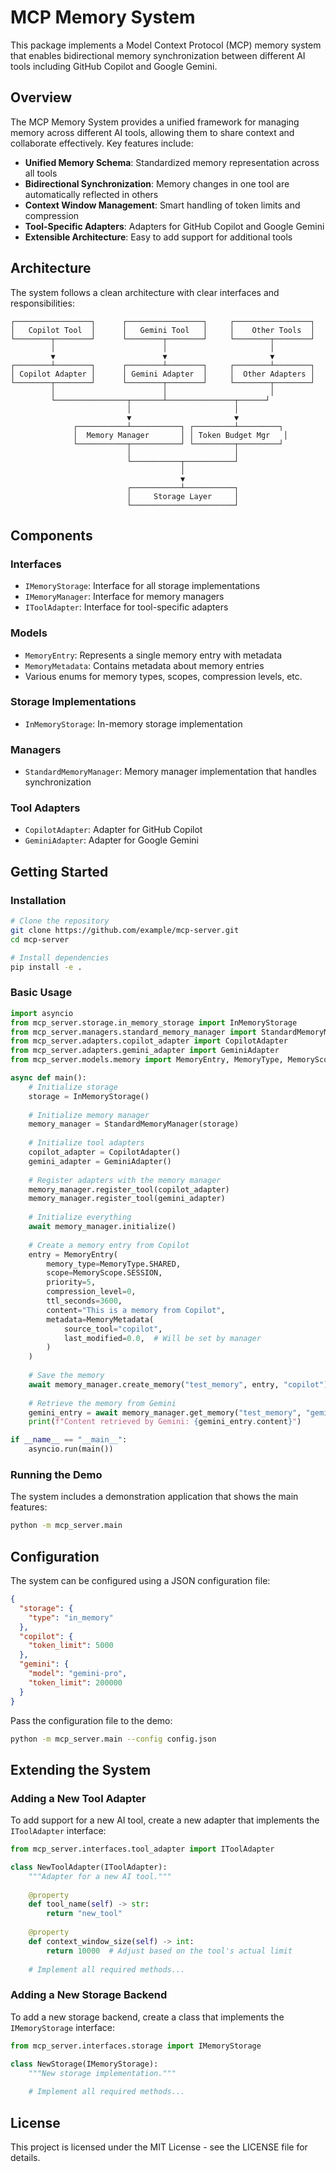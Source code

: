 # MCP Memory System

This package implements a Model Context Protocol (MCP) memory system that enables bidirectional memory synchronization between different AI tools including GitHub Copilot and Google Gemini.

## Overview

The MCP Memory System provides a unified framework for managing memory across different AI tools, allowing them to share context and collaborate effectively. Key features include:

- **Unified Memory Schema**: Standardized memory representation across all tools
- **Bidirectional Synchronization**: Memory changes in one tool are automatically reflected in others
- **Context Window Management**: Smart handling of token limits and compression
- **Tool-Specific Adapters**: Adapters for GitHub Copilot and Google Gemini
- **Extensible Architecture**: Easy to add support for additional tools

## Architecture

The system follows a clean architecture with clear interfaces and responsibilities:

```
┌─────────────────┐      ┌─────────────────┐     ┌─────────────────┐ 
│   Copilot Tool  │      │   Gemini Tool   │     │    Other Tools  │ 
└────────┬────────┘      └────────┬────────┘     └────────┬────────┘ 
         │                        │                       │          
         ▼                        ▼                       ▼          
┌────────┴────────┐      ┌────────┴────────┐     ┌────────┴────────┐ 
│ Copilot Adapter │      │ Gemini Adapter  │     │  Other Adapters │ 
└────────┬────────┘      └────────┬────────┘     └────────┬────────┘ 
         │                        │                       │          
         └────────────────┬───────┴───────────────┬──────┘          
                          │                       │                 
                          ▼                       ▼                 
              ┌───────────┴───────────┐ ┌─────────┴─────────┐       
              │  Memory Manager       │ │ Token Budget Mgr   │       
              └───────────┬───────────┘ └─────────┬─────────┘       
                          │                       │                 
                          └───────────┬───────────┘                 
                                      │                             
                                      ▼                             
                          ┌───────────┴───────────┐                 
                          │     Storage Layer     │                 
                          └───────────────────────┘                 
```

## Components

### Interfaces

- `IMemoryStorage`: Interface for all storage implementations
- `IMemoryManager`: Interface for memory managers
- `IToolAdapter`: Interface for tool-specific adapters

### Models

- `MemoryEntry`: Represents a single memory entry with metadata
- `MemoryMetadata`: Contains metadata about memory entries
- Various enums for memory types, scopes, compression levels, etc.

### Storage Implementations

- `InMemoryStorage`: In-memory storage implementation

### Managers

- `StandardMemoryManager`: Memory manager implementation that handles synchronization

### Tool Adapters

- `CopilotAdapter`: Adapter for GitHub Copilot
- `GeminiAdapter`: Adapter for Google Gemini

## Getting Started

### Installation

```bash
# Clone the repository
git clone https://github.com/example/mcp-server.git
cd mcp-server

# Install dependencies
pip install -e .
```

### Basic Usage

```python
import asyncio
from mcp_server.storage.in_memory_storage import InMemoryStorage
from mcp_server.managers.standard_memory_manager import StandardMemoryManager
from mcp_server.adapters.copilot_adapter import CopilotAdapter
from mcp_server.adapters.gemini_adapter import GeminiAdapter
from mcp_server.models.memory import MemoryEntry, MemoryType, MemoryScope, MemoryMetadata

async def main():
    # Initialize storage
    storage = InMemoryStorage()
    
    # Initialize memory manager
    memory_manager = StandardMemoryManager(storage)
    
    # Initialize tool adapters
    copilot_adapter = CopilotAdapter()
    gemini_adapter = GeminiAdapter()
    
    # Register adapters with the memory manager
    memory_manager.register_tool(copilot_adapter)
    memory_manager.register_tool(gemini_adapter)
    
    # Initialize everything
    await memory_manager.initialize()
    
    # Create a memory entry from Copilot
    entry = MemoryEntry(
        memory_type=MemoryType.SHARED,
        scope=MemoryScope.SESSION,
        priority=5,
        compression_level=0,
        ttl_seconds=3600,
        content="This is a memory from Copilot",
        metadata=MemoryMetadata(
            source_tool="copilot",
            last_modified=0.0,  # Will be set by manager
        )
    )
    
    # Save the memory
    await memory_manager.create_memory("test_memory", entry, "copilot")
    
    # Retrieve the memory from Gemini
    gemini_entry = await memory_manager.get_memory("test_memory", "gemini")
    print(f"Content retrieved by Gemini: {gemini_entry.content}")

if __name__ == "__main__":
    asyncio.run(main())
```

### Running the Demo

The system includes a demonstration application that shows the main features:

```bash
python -m mcp_server.main
```

## Configuration

The system can be configured using a JSON configuration file:

```json
{
  "storage": {
    "type": "in_memory"
  },
  "copilot": {
    "token_limit": 5000
  },
  "gemini": {
    "model": "gemini-pro",
    "token_limit": 200000
  }
}
```

Pass the configuration file to the demo:

```bash
python -m mcp_server.main --config config.json
```

## Extending the System

### Adding a New Tool Adapter

To add support for a new AI tool, create a new adapter that implements the `IToolAdapter` interface:

```python
from mcp_server.interfaces.tool_adapter import IToolAdapter

class NewToolAdapter(IToolAdapter):
    """Adapter for a new AI tool."""
    
    @property
    def tool_name(self) -> str:
        return "new_tool"
    
    @property
    def context_window_size(self) -> int:
        return 10000  # Adjust based on the tool's actual limit
    
    # Implement all required methods...
```

### Adding a New Storage Backend

To add a new storage backend, create a class that implements the `IMemoryStorage` interface:

```python
from mcp_server.interfaces.storage import IMemoryStorage

class NewStorage(IMemoryStorage):
    """New storage implementation."""
    
    # Implement all required methods...
```

## License

This project is licensed under the MIT License - see the LICENSE file for details.
